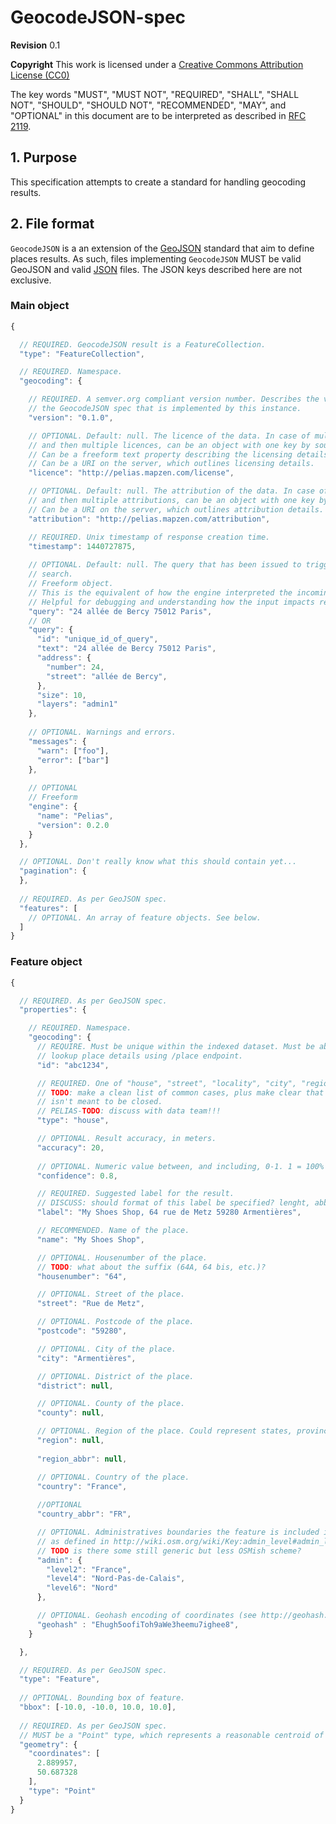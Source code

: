 # GeocodeJSON-spec

**Revision**	0.1

**Copyright**	This work is licensed under a [Creative Commons Attribution License (CC0)](https://creativecommons.org/about/cc0)

The key words "MUST", "MUST NOT", "REQUIRED", "SHALL", "SHALL NOT",
"SHOULD", "SHOULD NOT", "RECOMMENDED", "MAY", and "OPTIONAL" in
this document are to be interpreted as described in [RFC 2119](https://www.ietf.org/rfc/rfc2119.txt).

## 1. Purpose

This specification attempts to create a standard for handling geocoding results.

## 2. File format

`GeocodeJSON` is a an extension of the [GeoJSON](http://geojson.org/) standard
that aim to define places results. As such, files implementing `GeocodeJSON`
MUST be valid GeoJSON and valid [JSON](http://json.org/) files. The JSON
keys described here are not exclusive.


### Main object

```javascript
{

  // REQUIRED. GeocodeJSON result is a FeatureCollection.
  "type": "FeatureCollection",

  // REQUIRED. Namespace.
  "geocoding": {

    // REQUIRED. A semver.org compliant version number. Describes the version of
    // the GeocodeJSON spec that is implemented by this instance.
    "version": "0.1.0",

    // OPTIONAL. Default: null. The licence of the data. In case of multiple sources,
    // and then multiple licences, can be an object with one key by source.
    // Can be a freeform text property describing the licensing details.
    // Can be a URI on the server, which outlines licensing details.
    "licence": "http://pelias.mapzen.com/license",

    // OPTIONAL. Default: null. The attribution of the data. In case of multiple sources,
    // and then multiple attributions, can be an object with one key by source.
    // Can be a URI on the server, which outlines attribution details.
    "attribution": "http://pelias.mapzen.com/attribution",

    // REQUIRED. Unix timestamp of response creation time.
    "timestamp": 1440727875,
    
    // OPTIONAL. Default: null. The query that has been issued to trigger the
    // search.
    // Freeform object.
    // This is the equivalent of how the engine interpreted the incoming request.
    // Helpful for debugging and understanding how the input impacts results.
    "query": "24 allée de Bercy 75012 Paris",
    // OR
    "query": {
      "id": "unique_id_of_query",
      "text": "24 allée de Bercy 75012 Paris",
      "address": {
        "number": 24,
        "street": "allée de Bercy",
      },
      "size": 10,
      "layers": "admin1"
    },
    
    // OPTIONAL. Warnings and errors.
    "messages": {
      "warn": ["foo"],
      "error": ["bar"]
    },
    
    // OPTIONAL
    // Freeform
    "engine": {
      "name": "Pelias",
      "version": 0.2.0
    }
  },

  // OPTIONAL. Don't really know what this should contain yet...
  "pagination": {
  },
  
  // REQUIRED. As per GeoJSON spec.
  "features": [
    // OPTIONAL. An array of feature objects. See below.
  ]
}
```

### Feature object

```javascript
{

  // REQUIRED. As per GeoJSON spec.
  "properties": {

    // REQUIRED. Namespace.
    "geocoding": {
      // REQUIRE. Must be unique within the indexed dataset. Must be able to use it to 
      // lookup place details using /place endpoint.
      "id": "abc1234",

      // REQUIRED. One of "house", "street", "locality", "city", "region", "country".
      // TODO: make a clean list of common cases, plus make clear that the list
      // isn't meant to be closed.
      // PELIAS-TODO: discuss with data team!!!
      "type": "house",

      // OPTIONAL. Result accuracy, in meters.
      "accuracy": 20,
      
      // OPTIONAL. Numeric value between, and including, 0-1. 1 = 100% confidence.
      "confidence": 0.8,

      // REQUIRED. Suggested label for the result.
      // DISCUSS: should format of this label be specified? lenght, abbreviations, locale?
      "label": "My Shoes Shop, 64 rue de Metz 59280 Armentières",

      // RECOMMENDED. Name of the place.
      "name": "My Shoes Shop",

      // OPTIONAL. Housenumber of the place.
      // TODO: what about the suffix (64A, 64 bis, etc.)?
      "housenumber": "64",

      // OPTIONAL. Street of the place.
      "street": "Rue de Metz",

      // OPTIONAL. Postcode of the place.
      "postcode": "59280",

      // OPTIONAL. City of the place.
      "city": "Armentières",

      // OPTIONAL. District of the place.
      "district": null,

      // OPTIONAL. County of the place.
      "county": null,

      // OPTIONAL. Region of the place. Could represent states, provinces, regions.
      "region": null,
      
      "region_abbr": null,

      // OPTIONAL. Country of the place.
      "country": "France",
      
      //OPTIONAL
      "country_abbr": "FR",

      // OPTIONAL. Administratives boundaries the feature is included in,
      // as defined in http://wiki.osm.org/wiki/Key:admin_level#admin_level
      // TODO is there some still generic but less OSMish scheme?
      "admin": {
        "level2": "France",
        "level4": "Nord-Pas-de-Calais",
        "level6": "Nord"
      },

      // OPTIONAL. Geohash encoding of coordinates (see http://geohash.org/site/tips.html).
      "geohash" : "Ehugh5oofiToh9aWe3heemu7ighee8",
    }

  },

  // REQUIRED. As per GeoJSON spec.
  "type": "Feature",
  
  // OPTIONAL. Bounding box of feature.
  "bbox": [-10.0, -10.0, 10.0, 10.0],
  
  // REQUIRED. As per GeoJSON spec.
  // MUST be a "Point" type, which represents a reasonable centroid of the region.
  "geometry": {
    "coordinates": [
      2.889957,
      50.687328
    ],
    "type": "Point"
  }
}
```

